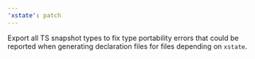 ```yaml
---
'xstate': patch
---
```


Export all TS snapshot types to fix type portability errors that could be reported when generating declaration files for files depending on `xstate`.
